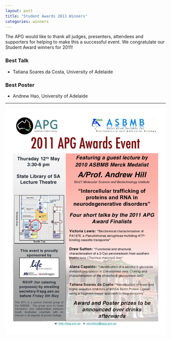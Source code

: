 ```yaml
---
layout: post
title: "Student Awards 2011 Winners"
categories: winners
---
```


The APG would like to thank all judges, presenters, attendees and supporters for
helping to make this a successful event. We congratulate our Student Award winners
for 2011!

### Best Talk

 - Tatiana Soares da Costa, University of Adelaide


### Best Poster

 - Andrew Hao, University of Adelaide
 
 ---

![](/assets/images/2011_sa.jpg)
